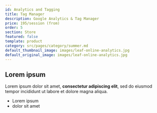 ```yaml
---
id: Analytics and Tagging
title: Tag Manager
description: Google Analytics & Tag Manager
price: 195/session (from)
order: 5
section: Store
featured: false
template: product
category: src/pages/category/summer.md
default_thumbnail_image: images/leaf-online-analytics.jpg
default_original_image: images/leaf-online-analytics.jpg
---
```

## Lorem ipsum

Lorem ipsum dolor sit amet, **consectetur adipiscing elit**, sed do eiusmod tempor incididunt ut labore et dolore magna aliqua.

- Lorem ipsum
- dolor sit amet